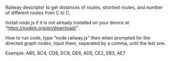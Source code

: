 Railway descriptor to get distances of routes, shortest routes, and number of different routes from C to C.

Install node.js if it is not already installed on your device at "https://nodejs.org/en/download/".

How to run code, type "node railway.js" then when prompted for the directed graph nodes, input them, separated by a comma, until the last one.

Example: AB5, BC4, CD8, DC8, DE6, AD5, CE2, EB3, AE7

